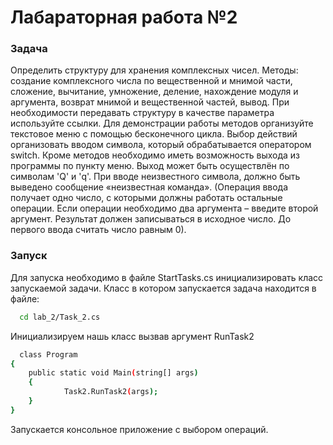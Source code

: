 # Лабараторная работа №2

### Задача
Определить структуру для хранения комплексных чисел. Методы: создание комплексного
числа по вещественной и мнимой части, сложение, вычитание, умножение, деление,
нахождение модуля и аргумента, возврат мнимой и вещественной частей, вывод. При
необходимости передавать структуру в качестве параметра используйте ссылки.
Для демонстрации работы методов организуйте текстовое меню с помощью бесконечного
цикла. Выбор действий организовать вводом символа, который обрабатывается
оператором switch. Кроме методов необходимо иметь возможность выхода из программы
по пункту меню. Выход может быть осуществлён по символам 'Q' и 'q'. При вводе
неизвестного символа, должно быть выведено сообщение «неизвестная команда».
(Операция ввода получает одно число, с которыми должны работать остальные операции.
Если операции необходимо два аргумента – введите второй аргумент. Результат должен
записываться в исходное число. До первого ввода считать число равным 0).

### Запуск

Для запуска необходимо в файле StartTasks.cs инициализировать класс запускаемой задачи.
Класс в котором запускается задача находится в файле:

```bash
  cd lab_2/Task_2.cs
```

Инициализируем нашь класс вызвав аргумент RunTask2

```bash
  class Program
{
    public static void Main(string[] args)
    {
            Task2.RunTask2(args);
    }
}
```

Запускается консольное приложение с выбором операций.